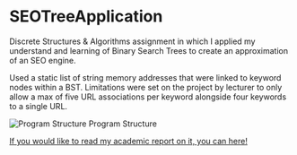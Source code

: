 # SEOTreeApplication
Discrete Structures &amp; Algorithms assignment in which I applied my understand and learning of Binary Search Trees to create an approximation of an SEO engine.

Used a static list of string memory addresses that were linked to keyword nodes within a BST. Limitations were set on the project by lecturer to only allow a max of five URL associations per keyword alongside four keywords to a single URL.


![Program Structure](https://user-images.githubusercontent.com/45624064/114146333-5c7a2500-990f-11eb-91c1-a2ea4a79c6bd.png)
Program Structure

[If you would like to read my academic report on it, you can here!](https://github.com/EoinFar/SEOTreeApplication/files/6283988/Report.pdf)
